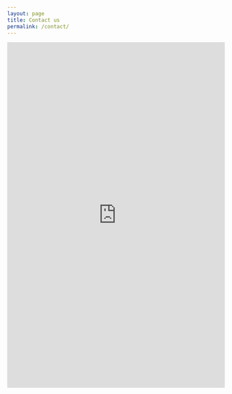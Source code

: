 ```yaml
---
layout: page
title: Contact us
permalink: /contact/
---
```

<iframe src="https://docs.google.com/forms/d/e/1FAIpQLScSRAfTqOC1hGK2_Dw_4qt8inY0kvLjQeLr_0LV1fO6CB9Klg/viewform?embedded=true" width="100%" height="800" frameborder="0" marginheight="0" marginwidth="0">Loading…</iframe>